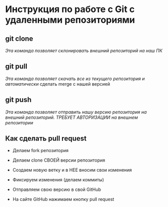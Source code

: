 # Инструкция по работе с Git с удаленными репозиториями

## git clone
*Эта команда позволяет склонировать внешний репозиторий на наш ПК*

## git pull
*Эта команда позволяет скачать все из текущего репозитория и автоматически*
сделать merge с нашей версией 

## git push
*Эта команда позволяет отправить нашу версию репозитория на внешний репозиторий. ТРЕБУЕТ АВТОРИЗАЦИИ на внешнем репозитории*

## Как сделать pull request

* Делаем fork репозитория

* Делаем clone СВОЕЙ версии репозитория

* Создаем новую ветку и в НЕЕ вносим свои изменения

* Фиксируем изменения (делаем коммиты)

* Отправляем свою версию в свой GitHub

* На сайте GitHub нажимаем кнопку pull request 